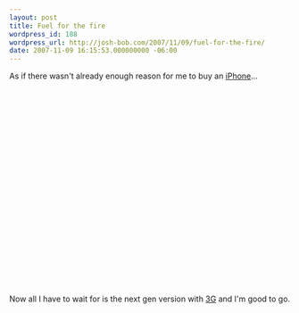 ```yaml
---
layout: post
title: Fuel for the fire
wordpress_id: 188
wordpress_url: http://josh-bob.com/2007/11/09/fuel-for-the-fire/
date: 2007-11-09 16:15:53.000000000 -06:00
---
```

As if there wasn't already enough reason for me to buy an <a href="http://www.apple.com/iphone/">iPhone</a>...

<object width="425" height="355"><param name="movie" value="http://www.youtube.com/v/lcB8CKa73B0&rel=1"></param><param name="wmode" value="transparent"></param><embed src="http://www.youtube.com/v/lcB8CKa73B0&rel=1" type="application/x-shockwave-flash" wmode="transparent" width="425" height="355"></embed></object>

</object>Now all I have to wait for is the next gen version with <a href="http://en.wikipedia.org/wiki/3G">3G</a> and I'm good to go.
